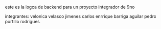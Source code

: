 este es la logca de backend para un proyecto integrador de 9no

integrantes:
velonica velasco jimenes
carlos enrrique barriga aguilar 
pedro portillo rodrigues

